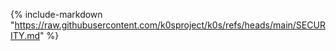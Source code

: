 {% include-markdown "https://raw.githubusercontent.com/k0sproject/k0s/refs/heads/main/SECURITY.md" %}
